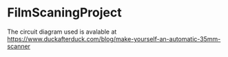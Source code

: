 # FilmScaningProject

The circuit diagram used is avalable at https://www.duckafterduck.com/blog/make-yourself-an-automatic-35mm-scanner
